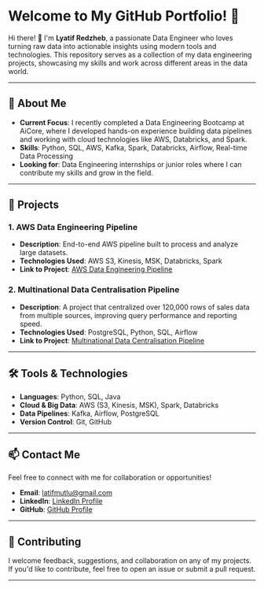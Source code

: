 # Welcome to My GitHub Portfolio! 🎉

Hi there! 👋 I'm **Lyatif Redzheb**, a passionate Data Engineer who loves turning raw data into actionable insights using modern tools and technologies. This repository serves as a collection of my data engineering projects, showcasing my skills and work across different areas in the data world.

---

## 🚀 About Me
- **Current Focus**: I recently completed a Data Engineering Bootcamp at AiCore, where I developed hands-on experience building data pipelines and working with cloud technologies like AWS, Databricks, and Spark.
- **Skills**: Python, SQL, AWS, Kafka, Spark, Databricks, Airflow, Real-time Data Processing
- **Looking for**: Data Engineering internships or junior roles where I can contribute my skills and grow in the field.

---

## 📂 Projects

### 1. **AWS Data Engineering Pipeline**
- **Description**: End-to-end AWS pipeline built to process and analyze large datasets.
- **Technologies Used**: AWS S3, Kinesis, MSK, Databricks, Spark
- **Link to Project**: [AWS Data Engineering Pipeline](https://github.com/LyatifAhmed/pinterest-data-pipeline313.git)

### 2. **Multinational Data Centralisation Pipeline**
- **Description**: A project that centralized over 120,000 rows of sales data from multiple sources, improving query performance and reporting speed.
- **Technologies Used**: PostgreSQL, Python, SQL, Airflow
- **Link to Project**: [Multinational Data Centralisation Pipeline](https://github.com/LyatifAhmed/multinational-retail-data-centralisation276.git)

---

## 🛠️ Tools & Technologies
- **Languages**: Python, SQL, Java
- **Cloud & Big Data**: AWS (S3, Kinesis, MSK), Spark, Databricks
- **Data Pipelines**: Kafka, Airflow, PostgreSQL
- **Version Control**: Git, GitHub

---

## 📫 Contact Me
Feel free to connect with me for collaboration or opportunities!
- **Email**: [latifmutlu@gmail.com](mailto:latifmutlu@gmail.com)
- **LinkedIn**: [LinkedIn Profile](www.linkedin.com/in/lyatif-ahmed-redzheb)
- **GitHub**: [GitHub Profile](https://github.com/LyatifAhmed)

---

## 🤝 Contributing
I welcome feedback, suggestions, and collaboration on any of my projects. If you'd like to contribute, feel free to open an issue or submit a pull request.

---





